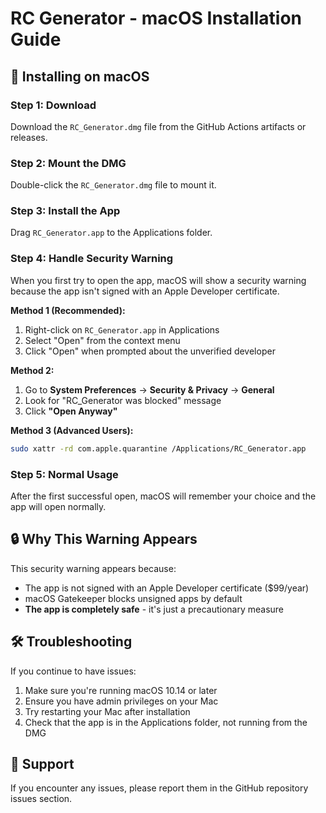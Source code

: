 # RC Generator - macOS Installation Guide

## 🍎 Installing on macOS

### Step 1: Download
Download the `RC_Generator.dmg` file from the GitHub Actions artifacts or releases.

### Step 2: Mount the DMG
Double-click the `RC_Generator.dmg` file to mount it.

### Step 3: Install the App
Drag `RC_Generator.app` to the Applications folder.

### Step 4: Handle Security Warning
When you first try to open the app, macOS will show a security warning because the app isn't signed with an Apple Developer certificate.

**Method 1 (Recommended):**
1. Right-click on `RC_Generator.app` in Applications
2. Select "Open" from the context menu
3. Click "Open" when prompted about the unverified developer

**Method 2:**
1. Go to **System Preferences** → **Security & Privacy** → **General**
2. Look for "RC_Generator was blocked" message
3. Click **"Open Anyway"**

**Method 3 (Advanced Users):**
```bash
sudo xattr -rd com.apple.quarantine /Applications/RC_Generator.app
```

### Step 5: Normal Usage
After the first successful open, macOS will remember your choice and the app will open normally.

## 🔒 Why This Warning Appears

This security warning appears because:
- The app is not signed with an Apple Developer certificate ($99/year)
- macOS Gatekeeper blocks unsigned apps by default
- **The app is completely safe** - it's just a precautionary measure

## 🛠 Troubleshooting

If you continue to have issues:
1. Make sure you're running macOS 10.14 or later
2. Ensure you have admin privileges on your Mac
3. Try restarting your Mac after installation
4. Check that the app is in the Applications folder, not running from the DMG

## 📧 Support

If you encounter any issues, please report them in the GitHub repository issues section.
